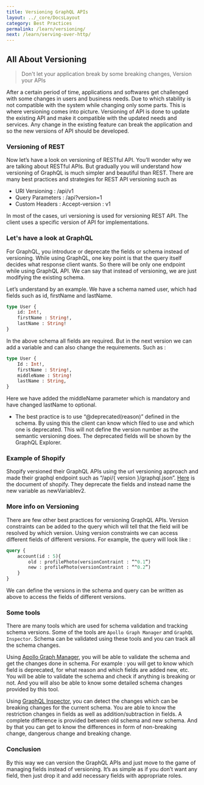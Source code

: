 ```yaml
---
title: Versioning GraphQL APIs
layout: ../_core/DocsLayout
category: Best Practices
permalink: /learn/versioning/
next: /learn/serving-over-http/
---
```


## All About Versioning
> Don't let your application break by some breaking changes, Version your APIs

After a certain period of time, applications and softwares get challenged with some changes in users and business needs. Due to which stability is not compatible with the system while changing only some parts. This is where versioning comes into picture. Versioning of API is done to update the existing API and make it compatible with the updated needs and services. Any change in the existing feature can break the application and so the new versions of API should be developed. 

### Versioning of REST
Now let’s have a look on versioning of RESTful API. You’ll wonder why we are talking about RESTful APIs. But gradually you will understand how versioning of  GraphQL is much simpler and beautiful than REST. There are many best practices and strategies for REST API versioning such as

* URI Versioning : /api/v1
* Query Parameters :  /api?version=1
* Custom Headers : Accept-version : v1

In most of the cases, uri versioning is used for versioning REST API. The client uses a specific version of API for implementations. 


### Let's have a look at GraphQL
For GraphQL, you introduce or deprecate the fields or schema instead of versioning. While using GraphQL, one key point is that the query itself decides what response client wants. So there will be only one endpoint while using GraphQL API. We can say that instead of versioning, we are just modifying the existing schema. 

Let’s understand by an example. 
We have a schema named user, which had fields such as id, firstName and lastName. 
```graphql
type User {
	id: Int!,
	firstName : String!,
	lastName : String!
}
```

In the above schema all fields are required. But in the next version we can add a variable and can also change the requirements. Such as :
```graphql
type User {
	Id : Int!,
	firstName : String!,
	middleName : String!
	lastName : String,
}
```

Here we have added the middleName parameter which is mandatory and have changed lastName to optional.


* The best practice is to use “@deprecated(reason)” defined in the schema. By using this the client can know which filed to use and which one is deprecated. This will not define the version number as the semantic versioning does. The deprecated fields will be shown by the GraphQL Explorer.

### Example of Shopify
Shopify versioned their GraphQL APIs using the url versioning approach and made their graphql endpoint such as “/api/{ version }/graphql.json”. [Here](https://shopify.dev/concepts/about-apis/versioning#the-api-version-release-schedule) is the document of shopify. They deprecate the fields and instead name the new variable as newVariablev2.


### More info on Versioning
There are few other best practices for versioning GraphQL APIs.
Version constraints can be added to the query which will tell that the field will be resolved by which version. Using version constraints we can access different fields of different versions. For example, the query will look like : 
```graphql
query {
	account(id : 5){
		old : profilePhoto(versionContraint : “^0.1”)
		new : profilePhoto(versionContraint : “^0.2”)
	}
}
```

We can define the versions in the schema and query can be written as above to access the fields of different versions.

### Some tools
There are many tools which are used for schema validation and tracking schema versions. Some of the tools are `Apollo Graph Manager` and `GraphQL Inspector`. Schema can be validated using these tools and you can track all the schema changes. 

Using [Apollo Graph Manager](https://www.apollographql.com/docs/graph-manager/), you will be able to validate the schema and get the changes done in schema. For example : you will get to know which field is deprecated, for what reason and which fields are added new, etc. You will be able to validate the schema and check if anything is breaking or not. And you will also be able to know some detailed schema changes provided by this tool. 

Using [GraphQL Inspector](https://graphql-inspector.com/), you can detect the changes which can be breaking changes for the current schema. You are able to know the restriction changes in fields as well as addition/subtraction in fields. A complete difference is provided between old schema and new schema. And by that you can get to know the differences in form of non-breaking change, dangerous change and breaking change.  

### Conclusion
By this way we can version the GraphQL APIs and just move to the game of managing fields instead of versioning. It’s as simple as if you don’t want any field, then just drop it and add necessary fields with appropriate roles.
